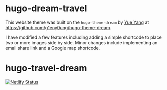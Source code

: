# hugo-dream-travel 
This website theme was built on the `hugo-theme-dream` by [Yue Yang](https://github.com/g1eny0ung) at 
https://github.com/g1eny0ung/hugo-theme-dream. 

I have modified a few features including adding a simple shortcode to place two or more images side by side. Minor changes include implementing an email share link and a Google map shortcode.
# hugo-travel-dream

[![Netlify Status](https://api.netlify.com/api/v1/badges/551f93ec-43a4-4b9d-be19-1f2c525589b2/deploy-status)](https://app.netlify.com/projects/gc-travel/deploys)

